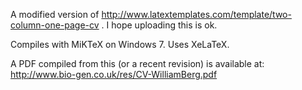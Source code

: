 A modified version of http://www.latextemplates.com/template/two-column-one-page-cv . I hope uploading this is ok.

Compiles with MiKTeX on Windows 7. Uses XeLaTeX.

A PDF compiled from this (or a recent revision) is available at: http://www.bio-gen.co.uk/res/CV-WilliamBerg.pdf
